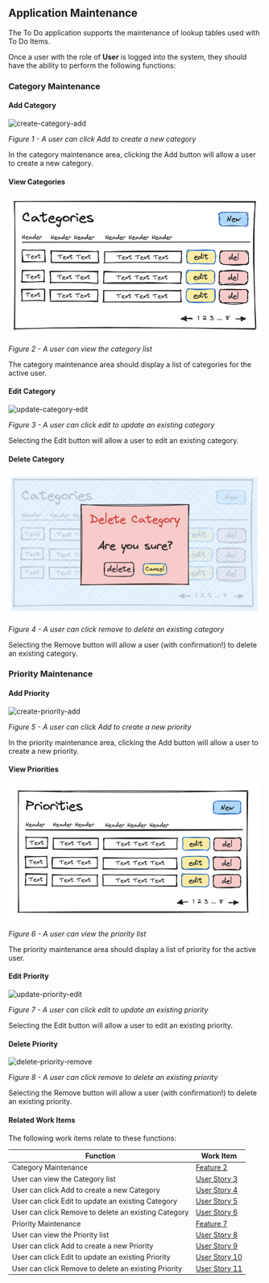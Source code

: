## Application Maintenance

The To Do application supports the maintenance of lookup tables used with To Do Items.

Once a user with the role of **User** is logged into the system, they should have the ability to perform the following functions:


### Category Maintenance

#### Add Category

   ![create-category-add](/.attachments/category-user-can-click-add-to-create-a-new-category.png)

   *Figure 1 - A user can click Add to create a new category*

In the category maintenance area, clicking the Add button will allow a user to create a new category.


#### View Categories
   
   ![read-category-list](/.attachments/category-user-can-view-the-category-list.png)

   *Figure 2 - A user can view the category list*

The category maintenance area should display a list of categories for the active user.


#### Edit Category

   ![update-category-edit](/.attachments/category-user-can-click-edit-to-update-an-existing-category.png)

   *Figure 3 - A user can click edit to update an existing category*

Selecting the Edit button will allow a user to edit an existing category.


#### Delete Category

   ![delete-category-remove](/.attachments/category-user-can-click-remove-to-delete-an-existing-category.png)

   *Figure 4 - A user can click remove to delete an existing category*

Selecting the Remove button will allow a user (with confirmation!) to delete an existing category.




### Priority Maintenance

#### Add Priority

   ![create-priority-add](/.attachments/priority-user-can-click-add-to-create-a-new-priority.png)

   *Figure 5 - A user can click Add to create a new priority*

In the priority maintenance area, clicking the Add button will allow a user to create a new priority.


#### View Priorities
   
   ![read-priority-list](/.attachments/priority-user-can-view-the-priority-list.png)

   *Figure 6 - A user can view the priority list*

The priority maintenance area should display a list of priority for the active user.


#### Edit Priority

   ![update-priority-edit](/.attachments/priority-user-can-click-edit-to-update-an-existing-priority.png)

   *Figure 7 - A user can click edit to update an existing priority*

Selecting the Edit button will allow a user to edit an existing priority.


#### Delete Priority

   ![delete-priority-remove](/.attachments/priority-user-can-click-remove-to-delete-an-existing-priority.png)

   *Figure 8 - A user can click remove to delete an existing priority*

Selecting the Remove button will allow a user (with confirmation!) to delete an existing priority.




#### Related Work Items

The following work items relate to these functions:

| Function                                           | Work Item    |
|----------------------------------------------------|--------------|
Category Maintenance                                 | [Feature 2](../_workitems/edit/2/)
User can view the Category list                      | [User Story 3](../_workitems/edit/3/)
User can click Add to create a new Category          | [User Story 4](../_workitems/edit/4/)
User can click Edit to update an existing Category   | [User Story 5](../_workitems/edit/5/)
User can click Remove to delete an existing Category | [User Story 6](../_workitems/edit/6/)
Priority Maintenance                                 | [Feature 7](../_workitems/edit/7/)
User can view the Priority list                      | [User Story 8](../_workitems/edit/8/)
User can click Add to create a new Priority          | [User Story 9](../_workitems/edit/9/)
User can click Edit to update an existing Priority   | [User Story 10](../_workitems/edit/10/)
User can click Remove to delete an existing Priority | [User Story 11](../_workitems/edit/11/)
